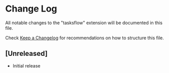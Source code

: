 # Change Log

All notable changes to the "tasksflow" extension will be documented in this file.

Check [Keep a Changelog](http://keepachangelog.com/) for recommendations on how to structure this file.

## [Unreleased]

- Initial release